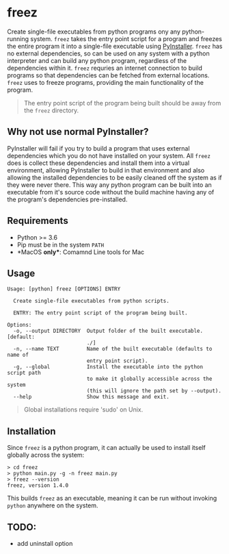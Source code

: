 # freez

Create single-file executables from python programs ony any python-running system. `freez` takes the entry point script for a program and freezes the entire program it into a single-file executable using [PyInstaller](https://github.com/pyinstaller/pyinstaller). `freez` has no external dependencies, so can be used on any system with a python interpreter and can build any python program, regardless of the dependencies within it. `freez` requries an internet connection to build programs so that dependencies can be fetched from external locations. `freez` uses to freeze programs, providing the main functionality of the program.

> The entry point script of the program being built should be away from the `freez` directory.

## Why not use normal PyInstaller?

PyInstaller will fail if you try to build a program that uses external dependencies which you do not have installed on your system. All `freez` does is collect these dependencies and install them into a virtual environment, allowing PyInstaller to build in that environment and also allowing the installed dependencies to be easily cleaned off the system as if they were never there. This way any python program can be built into an executable from it's source code without the build machine having any of the program's dependencies pre-installed.

## Requirements

- Python >= 3.6
- Pip must be in the system `PATH`
- \*MacOS **only\***: Comamnd Line tools for Mac

## Usage

```
Usage: [python] freez [OPTIONS] ENTRY

  Create single-file executables from python scripts.

  ENTRY: The entry point script of the program being built.

Options:
  -o, --output DIRECTORY  Output folder of the built executable.  [default:
                          ./]
  -n, --name TEXT         Name of the built executable (defaults to name of
                          entry point script).
  -g, --global            Install the executable into the python script path
                          to make it globally accessible across the system
                          (this will ignore the path set by --output).
  --help                  Show this message and exit.
```

> Global installations require 'sudo' on Unix.

## Installation

Since `freez` is a python program, it can actually be used to install itself globally across the system:

```
> cd freez
> python main.py -g -n freez main.py
> freez --version
freez, version 1.4.0
```

This builds `freez` as an executable, meaning it can be run without invoking `python` anywhere on the system.

## TODO:

- add uninstall option
